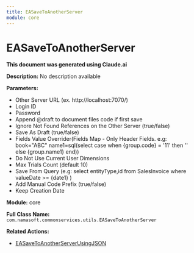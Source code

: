 ```yaml
---
title: EASaveToAnotherServer
module: core
---
```



<div class='entity-flows'>

# EASaveToAnotherServer

**This document was generated using Claude.ai**

**Description:** No description available

**Parameters:**
- Other Server URL (ex. http://localhost:7070/)
- Login ID
- Password
- Append @draft to document files code if first save
- Ignore Not Found References on the Other Server (true/false)
- Save As Draft (true/false)
- Fields Value Overrider(Fields Map - Only Header Fields. e.g: 
book="ABC"
name1=sql(select case when {group.code} = '11' then '' else {group.name1} end))
- Do Not Use Current User Dimensions
- Max Trials Count (default 10)
- Save From Query (e.g: select entityType,id from SalesInvoice where valueDate >= {date1} )
- Add Manual Code Prefix (true/false)
- Keep Creation Date

**Module:** core

**Full Class Name:** `com.namasoft.commonservices.utils.EASaveToAnotherServer`

**Related Actions:**
- [EASaveToAnotherServerUsingJSON](EASaveToAnotherServerUsingJSON.md)


</div>

